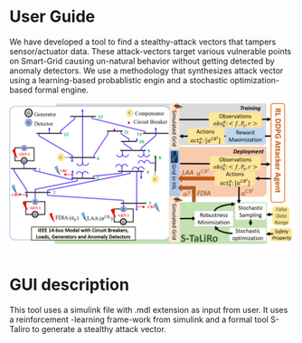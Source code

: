 User Guide
===========

We have developed a tool to find a stealthy-attack vectors that tampers sensor/actuator data. These attack-vectors target various vulnerable points on Smart-Grid causing un-natural behavior without getting detected by anomaly detectors. We use a methodology that synthesizes attack vector using a learning-based probablistic engin and a stochastic optimization-based formal engine.

![alt text](images/toolSetup.png)

GUI description
================
This tool uses a simulink file with .mdl extension as input from user. It uses a reinforcement -learning frame-work from simulink and a formal tool S-Taliro to generate a stealthy attack vector.
